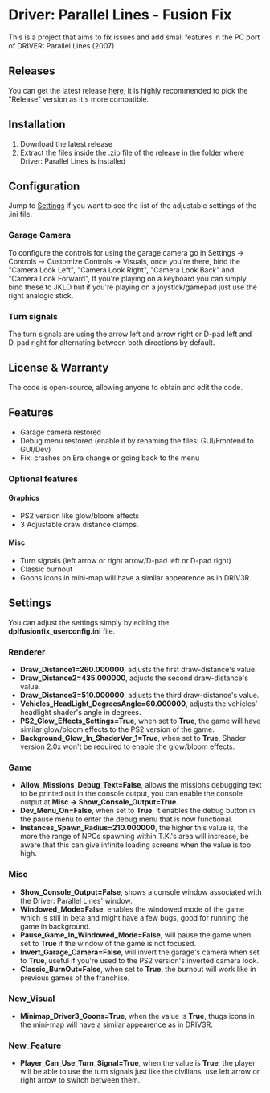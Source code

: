 # Driver: Parallel Lines - Fusion Fix
This is a project that aims to fix issues and add small features in the PC port of DRIVER: Parallel Lines (2007)

## Releases
You can get the latest release [here](https://github.com/BuilderDemo7/DPLFusionFix/releases),
it is highly recommended to pick the "Release" version as it's more compatible.

## Installation
1. Download the latest release
2. Extract the files inside the .zip file of the release in the folder where Driver: Parallel Lines is installed

## Configuration
Jump to [Settings](https://github.com/BuilderDemo7/DPLFusionFix/tree/master?tab=readme-ov-file#settings) if you want to see the list of the adjustable settings
of the .ini file.

### Garage Camera
To configure the controls for using the garage camera go in Settings -> Controls -> Customize Controls -> Visuals,
once you're there, bind the "Camera Look Left", "Camera Look Right", "Camera Look Back" and "Camera Look Forward",
If you're playing on a keyboard you can simply bind these to JKLO but if you're playing on a joystick/gamepad just use the right analogic stick.

### Turn signals
The turn signals are using the arrow left and arrow right or D-pad left and D-pad right for alternating between both directions by default.

## License & Warranty
The code is open-source, allowing anyone to obtain and edit the code.

## Features
- Garage camera restored
- Debug menu restored (enable it by renaming the files: GUI/Frontend to GUI/Dev)
- Fix: crashes on Era change or going back to the menu
### Optional features
#### Graphics
- PS2 version like glow/bloom effects
- 3 Adjustable draw distance clamps.
#### Misc
- Turn signals (left arrow or right arrow/D-pad left or D-pad right)
- Classic burnout
- Goons icons in mini-map will have a similar appearence as in DRIV3R.

## Settings
You can adjust the settings simply by editing the **dplfusionfix_userconfig.ini** file.

### Renderer
- **Draw_Distance1=260.000000**, adjusts the first draw-distance's value.
- **Draw_Distance2=435.000000**, adjusts the second draw-distance's value.
- **Draw_Distance3=510.000000**, adjusts the third draw-distance's value.
- **Vehicles_HeadLight_DegreesAngle=60.000000**, adjusts the vehicles' headlight shader's angle in degrees.
- **PS2_Glow_Effects_Settings=True**, when set to **True**, the game will have similar glow/bloom effects to the PS2 version of the game.
- **Background_Glow_In_ShaderVer_1=True**, when set to **True**, Shader version 2.0x won't be required to enable the glow/bloom effects.
### Game
- **Allow_Missions_Debug_Text=False**, allows the missions debugging text to be printed out in the console output, you can enable the console output at **Misc -> Show_Console_Output=True**.
- **Dev_Menu_On=False**, when set to **True**, it enables the debug button in the pause menu to enter the debug menu that is now functional.
- **Instances_Spawn_Radius=210.000000**, the higher this value is, the more the range of NPCs spawning within T.K.'s area will increase, be aware that this can give infinite loading screens when the value is too high.
### Misc
- **Show_Console_Output=False**, shows a console window associated with the Driver: Parallel Lines' window.
- **Windowed_Mode=False**, enables the windowed mode of the game which is still in beta and might have a few bugs, good for running the game in background.
- **Pause_Game_In_Windowed_Mode=False**, will pause the game when set to **True** if the window of the game is not focused.
- **Invert_Garage_Camera=False**, will invert the garage's camera when set to **True**, useful if you're used to the PS2 version's inverted camera look.
- **Classic_BurnOut=False**, when set to **True**, the burnout will work like in previous games of the franchise.
### New_Visual
- **Minimap_Driver3_Goons=True**, when the value is **True**, thugs icons in the mini-map will have a similar appearence as in DRIV3R.
### New_Feature
- **Player_Can_Use_Turn_Signal=True**, when the value is **True**, the player will be able to use the turn signals just like the civilians, use left arrow or right arrow to switch between them.